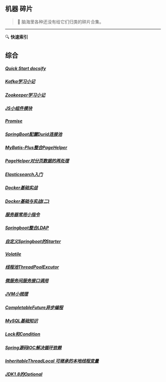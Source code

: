 ## 机器 碎片

> :wrench: 脑海里各种还没有给它们归类的碎片合集。 
-----
:mag: **快速索引**
## 综合

##### [Quick Start docsify](patch/docs/Quick-Start-docsify.md)
##### [Kafka学习小记](patch/docs/Kafka学习小记.md)
##### [Zookeeper学习小记](patch/docs/Zookeeper学习小记.md)
##### [JS小组件模块](/patch/docs/JS小组件模块.md)
##### [Promise](/patch/docs/Promise.md)
##### [SpringBoot配置Durid连接池](/patch/docs/SpringBoot配置Durid连接池.md)
##### [MyBatis-Plus整合PageHelper](/patch/docs/MyBatis-Plus整合PageHelper.md) 
##### [PageHelper对分页数据的再处理](/patch/docs/PageHelper对分页数据的再处理.md)
##### [Elasticsearch入门](/patch/docs/Elasticsearch入门.md)
##### [Docker基础实战](/patch/docs/Docker基础实战.md)
##### [Docker基础与实战(二)](/patch/docs/Docker基础与实战(二).md)
##### [服务器常用小指令](/patch/docs/服务器常用小指令.md)
##### [Springboot整合LDAP](/patch/docs/Springboot整合LDAP.md)
##### [自定义Springboot的Starter](/patch/docs/自定义Springboot的Starter.md)
##### [Volatile](/patch/docs/Volatile.md)
##### [线程池ThreadPoolExcutor](/patch/docs/线程池ThreadPoolExcutor.md)
##### [微服务间服务接口调用](/patch/docs/微服务间服务接口调用.md)
##### [JVM小梳理](/patch/docs/JVM小梳理.md)
##### [CompletableFuture异步编程](/patch/docs/CompletableFuture异步编程.md)
##### [MySQL基础知识](/patch/docs/MySQL基础知识.md)
##### [Lock和Condition](/patch/docs/Lock和Condition.md)
##### [Spring源码IOC解决循环依赖](/patch/docs/Spring源码IOC解决循环依赖.md)
##### [InheritableThreadLocal 可继承的本地线程变量](/patch/docs/InheritableThreadLocal.md)
##### [JDK1.8的Optional](/patch/docs/JDK1.8的Optional.md)
